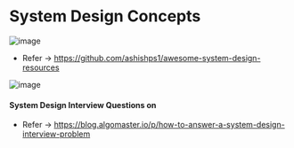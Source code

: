# System Design Concepts


![image](https://github.com/user-attachments/assets/869bcf25-6ca6-4d96-9241-488d6d0c9e5d)


* Refer -> https://github.com/ashishps1/awesome-system-design-resources

![image](https://github.com/user-attachments/assets/8eb36198-e4a6-460e-9761-c7c9d62e889e)

#### System Design Interview Questions on

* Refer -> https://blog.algomaster.io/p/how-to-answer-a-system-design-interview-problem
